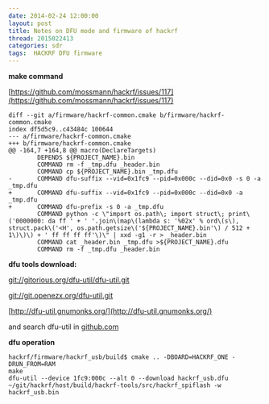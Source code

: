 ```yaml
---
date: 2014-02-24 12:00:00
layout: post
title: Notes on DFU mode and firmware of hackrf
thread: 2015022413
categories: sdr
tags:  HACKRF DFU firmware
---
```


**make command**

[https://github.com/mossmann/hackrf/issues/117](https://github.com/mossmann/hackrf/issues/117)

    diff --git a/firmware/hackrf-common.cmake b/firmware/hackrf-common.cmake
    index df5d5c9..c43484c 100644
    --- a/firmware/hackrf-common.cmake
    +++ b/firmware/hackrf-common.cmake
    @@ -164,7 +164,8 @@ macro(DeclareTargets)
            DEPENDS ${PROJECT_NAME}.bin
            COMMAND rm -f _tmp.dfu _header.bin
            COMMAND cp ${PROJECT_NAME}.bin _tmp.dfu
    -       COMMAND dfu-suffix --vid=0x1fc9 --pid=0x000c --did=0x0 -s 0 -a _tmp.dfu
    +       COMMAND dfu-suffix --vid=0x1fc9 --pid=0x000c --did=0x0 -a _tmp.dfu
    +       COMMAND dfu-prefix -s 0 -a _tmp.dfu
            COMMAND python -c \"import os.path\; import struct\; print\('0000000: da ff ' + ' '.join\(map\(lambda s: '%02x' % ord\(s\), struct.pack\('<H', os.path.getsize\('${PROJECT_NAME}.bin'\) / 512 + 1\)\)\) + ' ff ff ff ff'\)\" | xxd -g1 -r > _header.bin
            COMMAND cat _header.bin _tmp.dfu >${PROJECT_NAME}.dfu
            COMMAND rm -f _tmp.dfu _header.bin

**dfu tools download:**

[git://gitorious.org/dfu-util/dfu-util.git](git://gitorious.org/dfu-util/dfu-util.git)

[git://git.openezx.org/dfu-util.git](git://git.openezx.org/dfu-util.git)

[http://dfu-util.gnumonks.org/](http://dfu-util.gnumonks.org/)

and search dfu-util in [github.com](github.com)

**dfu operation**

    hackrf/firmware/hackrf_usb/build$ cmake .. -DBOARD=HACKRF_ONE -DRUN_FROM=RAM
    make
    dfu-util --device 1fc9:000c --alt 0 --download hackrf_usb.dfu
    ~/git/hackrf/host/build/hackrf-tools/src/hackrf_spiflash -w hackrf_usb.bin

